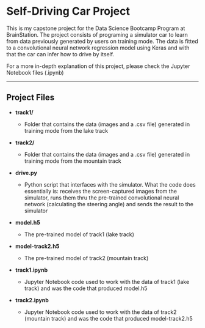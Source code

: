 # **Self-Driving Car Project**

This is my capstone project for the Data Science Bootcamp Program at BrainStation. The project consists of programing a simulator car to learn from data previously generated by users on training mode. The data is fitted to a convolutional neural network regression model using Keras and with that the car can infer how to drive by itself.

For a more in-depth explanation of this project, please check the Jupyter Notebook files (.ipynb)

---

## **Project Files**

- **track1/**
    - Folder that contains the data (images and a .csv file) generated in training mode from the lake track

- **track2/**
    - Folder that contains the data (images and a .csv file) generated in training mode from the mountain track

- **drive.py**
    - Python script that interfaces with the simulator. What the code does essentially is: receives the screen-captured images from the simulator, runs them thru the pre-trained convolutional neural network (calculating the steering angle) and sends the result to the simulator

- **model.h5**
    - The pre-trained model of track1 (lake track)

- **model-track2.h5**
    - The pre-trained model of track2 (mountain track)

- **track1.ipynb**
    - Jupyter Notebook code used to work with the data of track1 (lake track) and was the code that produced model.h5

- **track2.ipynb**
    - Jupyter Notebook code used to work with the data of track2 (mountain track) and was the code that produced model-track2.h5